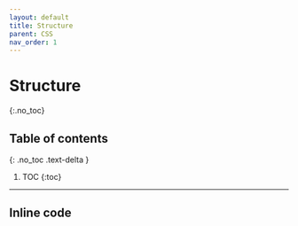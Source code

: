 ```yaml
---
layout: default
title: Structure
parent: CSS
nav_order: 1
---
```


# Structure
{:.no_toc}

## Table of contents
{: .no_toc .text-delta }

1. TOC
{:toc}

---

## Inline code